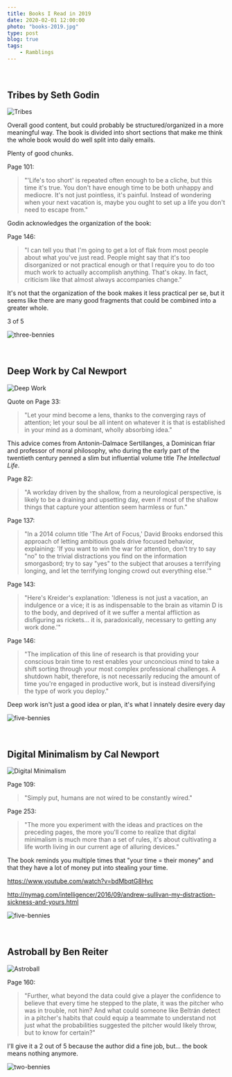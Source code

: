 ```yaml
---
title: Books I Read in 2019
date: 2020-02-01 12:00:00
photo: "books-2019.jpg"
type: post
blog: true
tags:
    - Ramblings
---
```


## Tribes by Seth Godin

![Tribes](../images/tribes.jpg)

Overall good content, but could probably be structured/organized in a more meaningful way. The book is divided into short sections that make me think the whole book would do well split into daily emails.

Plenty of good chunks.

Page 101:

> "'Life's too short' is repeated often enough to be a cliche, but this time it's true. You don't have enough time to be both unhappy and mediocre. It's not just pointless, it's painful. Instead of wondering when your next vacation is, maybe you ought to set up a life you don't need to escape from."

Godin acknowledges the organization of the book:

Page 146:
> "I can tell you that I'm going to get a lot of flak from most people about what you've just read. People might say that it's too disorganized or not practical enough or that I require you to do too much work to actually accomplish anything. That's okay. In fact, criticism like that almost always accompanies change."

It's not that the organization of the book makes it less practical per se, but it seems like there are many good fragments that could be combined into a greater whole.

3 of 5

![three-bennies](../images/three-bennies.jpg)


## Deep Work by Cal Newport

![Deep Work](../images/deep-work.jpg)

Quote on Page 33:
> "Let your mind become a lens, thanks to the converging rays of attention; let your soul be all intent on whatever it is that is established in your mind as a dominant, wholly absorbing idea."

This advice comes from Antonin-Dalmace Sertillanges, a Dominican friar and professor of moral philosophy, who during the early part of the twentieth century penned a slim but influential volume title *The Intellectual Life*.

Page 82:
> "A workday driven by the shallow, from a neurological perspective, is likely to be a draining and upsetting day, even if most of the shallow things that capture your attention seem harmless or fun."

Page 137:
> "In a 2014 column title 'The Art of Focus,' David Brooks endorsed this approach of letting ambitious goals drive focused behavior, explaining: 'If you want to win the war for attention, don't try to say "no" to the trivial distractions you find on the information smorgasbord; try to say "yes" to the subject that arouses a terrifying longing, and let the terrifying longing crowd out everything else.'"

Page 143:
> "Here's Kreider's explanation: 'Idleness is not just a vacation, an indulgence or a vice; it is as indispensable to the brain as vitamin D is to the body, and deprived of it we suffer a mental affliction as disfiguring as rickets... it is, paradoxically, necessary to getting any work done.'"

Page 146:
> "The implication of this line of research is that providing your conscious brain time to rest enables your unconcious mind to take a shift sorting through your most complex professional challenges. A shutdown habit, therefore, is not necessarily reducing the amount of time you're engaged in productive work, but is instead diversifying the type of work you deploy."

Deep work isn't just a good idea or plan, it's what I innately desire every day

![five-bennies](../images/five-bennies.jpg)

## Digital Minimalism by Cal Newport

![Digital Minimalism](../images/digital-minimalism.jpg)

Page 109:
> "Simply put, humans are not wired to be constantly wired."

Page 253:
> "The more you experiment with the ideas and practices on the preceding pages, the more you'll come to realize that digital minimalism is much more than a set of rules, it's about cultivating a life worth living in our current age of alluring devices."

The book reminds you multiple times that "your time = their money" and that they have a lot of money put into stealing your time.

https://www.youtube.com/watch?v=bdMbqtG8Hvc

http://nymag.com/intelligencer/2016/09/andrew-sullivan-my-distraction-sickness-and-yours.html

![five-bennies](../images/five-bennies.jpg)

## Astroball by Ben Reiter

![Astroball](../images/astroball.jpg)

Page 160:
> "Further, what beyond the data could give a player the confidence to believe that every time he stepped to the plate, it was the pitcher who was in trouble, not him? And what could someone like Beltrán detect in a pitcher's habits that could equip a teammate to understand not just what the probabilities suggested the pitcher would likely throw, but to know for certain?"

I'll give it a 2 out of 5 because the author did a fine job, but... the book means nothing anymore.

![two-bennies](../images/two-bennies.jpg)

<style>
    img {
        display: block;
        margin: 0 auto;
    }

    h2 {
        margin-top: 3em;
    }
</style>